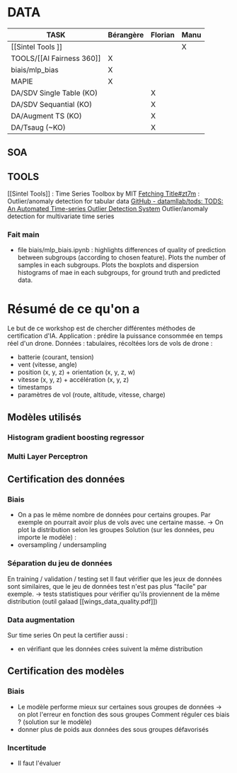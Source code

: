 
# DATA

| TASK                      | Bérangère | Florian | Manu |
| ------------------------- | --------- | ------- | ---- |
| [[Sintel Tools  ]]        |           |         | X    |
| TOOLS/[[AI Fairness 360]] | X         |         |      |
| biais/mlp_bias            | X         |         |      |
| MAPIE                     | X          |         |      |
|DA/SDV Single Table (KO)||X|
|DA/SDV Sequantial (KO) ||X|
|DA/Augment TS (KO) ||X|
|DA/Tsaug (~KO) ||X|







## SOA

## TOOLS
[[Sintel Tools]] : Time Series Toolbox by MIT
[Fetching Title#zt7m](https://pyod.readthedocs.io/en/latest/index.html)  : Outlier/anomaly detection for tabular data
[GitHub - datamllab/tods: TODS: An Automated Time-series Outlier Detection System](https://github.com/datamllab/tods) Outlier/anomaly detection for multivariate time series




### Fait main 
- file biais/mlp_biais.ipynb : highlights differences of quality of prediction between subgroups (according to chosen feature). Plots the number of samples in each subgroups. Plots the boxplots and dispersion histograms of mae in each subgroups, for ground truth and predicted data.


# Résumé de ce qu'on a

Le but de ce workshop est de chercher différentes méthodes de certification d'IA. 
Application : prédire la puissance consommée en temps réel d'un drone.
Données : tabulaires, récoltées lors de vols de drone :
- batterie (courant, tension)
- vent (vitesse, angle)
- position (x, y, z) + orientation (x, y, z, w)
- vitesse (x, y, z) + accélération (x, y, z)
- timestamps 
- paramètres de vol (route, altitude, vitesse, charge)

## Modèles utilisés
### Histogram gradient boosting regressor
### Multi Layer Perceptron


## Certification des données
### Biais
- On a pas le même nombre de données pour certains groupes. Par exemple on pourrait avoir plus de vols avec une certaine masse.
-> On plot la distribution selon les groupes
Solution (sur les données, peu importe le modèle) :
- oversampling / undersampling 
### Séparation du jeu de données
En training / validation / testing set 
Il faut vérifier que les jeux de données sont similaires, que le jeu de données test n'est pas plus "facile" par exemple.
-> tests statistiques pour vérifier qu'ils proviennent de la même distribution (outil galaad [[wings_data_quality.pdf]])
### Data augmentation 
Sur time series
On peut la certifier aussi : 
- en vérifiant que les données crées suivent la même distribution 

## Certification des modèles
### Biais 
- Le modèle performe mieux sur certaines sous groupes de données
-> on plot l'erreur en fonction des sous groupes 
Comment réguler ces biais ? (solution sur le modèle)
- donner plus de poids aux données des sous groupes défavorisés 
### Incertitude
- Il faut l'évaluer 